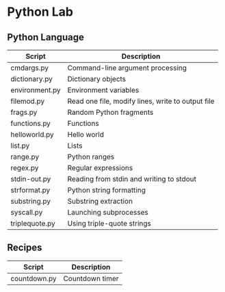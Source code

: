 Python Lab
====================================================================================================

Python Language
----------------

  | Script         | Description
  |----------------|--------------------------------------------------------------------------------
  | cmdargs.py     | Command-line argument processing
  | dictionary.py  | Dictionary objects
  | environment.py | Environment variables
  | filemod.py     | Read one file, modify lines, write to output file
  | frags.py       | Random Python fragments
  | functions.py   | Functions
  | helloworld.py  | Hello world
  | list.py        | Lists
  | range.py       | Python ranges
  | regex.py       | Regular expressions
  | stdin-out.py   | Reading from stdin and writing to stdout
  | strformat.py   | Python string formatting
  | substring.py   | Substring extraction
  | syscall.py     | Launching subprocesses
  | triplequote.py | Using triple-quote strings

Recipes
--------

  | Script         | Description
  |----------------|--------------------------------------------------------------------------------
  | countdown.py   | Countdown timer

